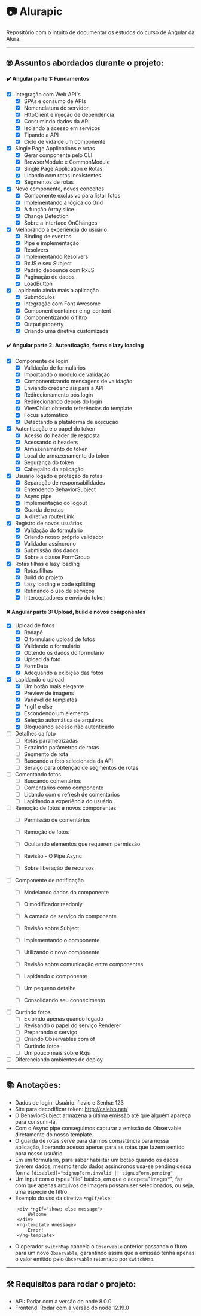 # 📷 Alurapic

Repositório com o intuito de documentar os estudos do curso de Angular da Alura.

------

## 🤓 Assuntos abordados durante o projeto:

#### ✔️ Angular parte 1: Fundamentos
- [x] Integração com Web API's
    - [x] SPAs e consumo de APIs
    - [x] Nomenclatura do servidor
    - [x] HttpClient e injeção de dependência
    - [x] Consumindo dados da API
    - [x] Isolando a acesso em serviços
    - [x] Tipando a API
    - [x] Ciclo de vida de um componente
 
- [x] Single Page Applications e rotas
    - [x] Gerar componente pelo CLI
    - [x] BrowserModule e CommonModule
    - [x] Single Page Application e Rotas
    - [x] Lidando com rotas inexistentes
    - [x] Segmentos de rotas

- [x] Novo componente, novos conceitos
    - [x] Componente exclusivo para listar fotos
    - [x] Implementando a lógica do Grid
    - [x] A função Array.slice
    - [x] Change Detection
    - [x] Sobre a interface OnChanges

- [x] Melhorando a experiência do usuário
    - [x] Binding de eventos
    - [x] Pipe e implementação
    - [x] Resolvers
    - [x] Implementando Resolvers
    - [x] RxJS e seu Subject
    - [x] Padrão debounce com RxJS
    - [x] Paginação de dados
    - [x] LoadButton

- [x] Lapidando ainda mais a aplicação
    - [x] Submódulos
    - [x] Integração com Font Awesome
    - [x] Component container e ng-content
    - [x] Componentizando o filtro
    - [x] Output property
    - [x] Criando uma diretiva customizada

#### ✔️ Angular parte 2: Autenticação, forms e lazy loading
- [x] Componente de login
    - [x] Validação de formulários
    - [x] Importando o módulo de validação
    - [x] Componentizando mensagens de validação
    - [x] Enviando credenciais para a API
    - [x] Redirecionamento pós login
    - [x] Redirecionando depois do login
    - [x] ViewChild: obtendo referências do template
    - [x] Focus automático
    - [x] Detectando a plataforma de execução

- [x] Autenticação e o papel do token
    - [x] Acesso do header de resposta
    - [x] Acessando o headers
    - [x] Armazenamento do token
    - [x] Local de armazenamento do token
    - [x] Segurança do token
    - [x] Cabeçalho da aplicação

- [x] Usuário logado e proteção de rotas
    - [x] Separação de responsabilidades
    - [x] Entendendo BehaviorSubject
    - [x] Async pipe
    - [x] Implementação do logout
    - [x] Guarda de rotas
    - [x] A diretiva routerLink

- [x] Registro de novos usuários
    - [x] Validação do formulário
    - [x] Criando nosso próprio validador
    - [x] Validador assíncrono
    - [x] Submissão dos dados
    - [x] Sobre a classe FormGroup

- [x] Rotas filhas e lazy loading
    - [x] Rotas filhas
    - [x] Build do projeto
    - [x] Lazy loading e code splitting
    - [x] Refinando o uso de serviços
    - [x] Interceptadores e envio do token

#### ❌ Angular parte 3: Upload, build e novos componentes
- [x] Upload de fotos
    - [x] Rodapé
    - [x] O formulário upload de fotos
    - [x] Validando o formulário
    - [x] Obtendo os dados do formulário
    - [x] Upload da foto
    - [x] FormData
    - [x] Adequando a exibição das fotos

- [x] Lapidando o upload
    - [x] Um botão mais elegante
    - [x] Preview de imagens
    - [x] Variável de templates
    - [x] *ngIf e else
    - [x] Escondendo um elemento
    - [x] Seleção automática de arquivos
    - [x] Bloqueando acesso não autenticado

- [ ] Detalhes da foto
    - [ ] Rotas parametrizadas
    - [ ] Extraindo parâmetros de rotas
    - [ ] Segmento de rota
    - [ ] Buscando a foto selecionada da API
    - [ ] Serviço para obtenção de segmentos de rotas

- [ ] Comentando fotos
    - [ ] Buscando comentários
    - [ ] Comentários como componente
    - [ ] Lidando com o refresh de comentários
    - [ ] Lapidando a experiência do usuário

- [ ] Remoção de fotos e novos componentes
    - [ ] Permissão de comentários
    - [ ] Remoção de fotos
    - [ ] Ocultando elementos que requerem permissão
    - [ ] Revisão - O Pipe Async
    - [ ] Sobre liberação de recursos


- [ ] Componente de notificação
    - [ ] Modelando dados do componente
    - [ ] O modificador readonly
    - [ ] A camada de serviço do componente
    - [ ] Revisão sobre Subject
    - [ ] Implementando o componente
    - [ ] Utilizando o novo componente
    - [ ] Revisão sobre comunicação entre componentes
    - [ ] Lapidando o componente
    - [ ] Um pequeno detalhe
    - [ ] Consolidando seu conhecimento
                    

- [ ] Curtindo fotos
    - [ ] Exibindo apenas quando logado
    - [ ] Revisando o papel do serviço Renderer
    - [ ] Preparando o serviço
    - [ ] Criando Observables com of
    - [ ] Curtindo fotos
    - [ ] Um pouco mais sobre Rxjs

- [ ] Diferenciando ambientes de deploy

-----

## 📚 Anotações:

- Dados de login: Usuário: flavio e Senha: 123
- Site para decodificar token: http://calebb.net/
- O BehaviorSubject armazena a última emissão até que alguém apareça para consumi-la.
- Com o Async pipe conseguimos capturar a emissão do Observable diretamente do nosso template.
- O guarda de rotas serve para darmos consistência para nossa aplicação, liberando acesso apenas para as rotas que fazem sentido para nosso usuário.
- Em um formulário, para saber habilitar um botão quando os dados tiverem dados, mesmo tendo dados assincronos usa-se pending dessa forma `[disabled]="signupForm.invalid || signupForm.pending"`
- Um input com o type="file" básico, em que o accpet="image/*", faz com que apenas arquivos de imagem possam ser selecionados, ou seja, uma espécie de filtro.
- Exemplo do uso da diretiva `*ngIf/else`:
```
    <div *ngIf="show; else message">
        Welcome
    </div>
    <ng-template #message>
        Error!
    </ng-template>
```
- O operador `switchMap` cancela o `Observable` anterior passando o fluxo para um novo `Observable`, garantindo assim que a emissão tenha apenas o valor emitido pelo `Observable` retornado por `switchMap`.


-----

## 🛠️ Requisitos para rodar o projeto:

- API: Rodar com a versão do node 8.0.0
- Frontend: Rodar com a versão do node 12.19.0

